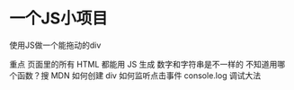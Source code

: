 # 一个JS小项目
使用JS做一个能拖动的div

重点
页面里的所有 HTML 都能用 JS 生成
数字和字符串是不一样的
不知道用哪个函数？搜 MDN
如何创建 div
如何监听点击事件
console.log 调试大法
